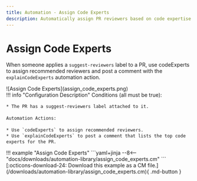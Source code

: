 ```yaml
---
title: Automation - Assign Code Experts
description: Automatically assign PR reviewers based on code expertise.
---
```

# Assign Code Experts

When someone applies a `suggest-reviewers` label to a PR, use codeExperts to assign recommended reviewers and post a comment with the `explainCodeExperts` automation action.

<div class="automationImage" style="align:right" markdown="1">
![Assign Code Experts](assign_code_experts.png)
</div>
<div class="automationDescription" markdown="1">
!!! info "Configuration Description"
    Conditions (all must be true):

    * The PR has a suggest-reviewers label attached to it.

    Automation Actions:

    * Use `codeExperts` to assign recommended reviewers.
    * Use `explainCodeExperts` to post a comment that lists the top code experts for the PR.
</div>
<div class="automationExample" markdown="1">
!!! example "Assign Code Experts"
    ```yaml+jinja
    --8<-- "docs/downloads/automation-library/assign_code_experts.cm"
    ```
    <div class="result" markdown="1">
      <span>
      [:octicons-download-24: Download this example as a CM file.](/downloads/automation-library/assign_code_experts.cm){ .md-button }
      </span>
    </div>
</div>